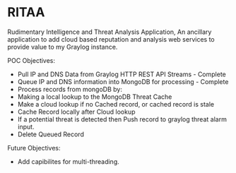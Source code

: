 # RITAA
Rudimentary Intelligence and Threat Analysis Application,
An ancillary application to add cloud based reputation and analysis web services to provide value to my Graylog instance.

POC Objectives:
- Pull IP and DNS Data from Graylog HTTP REST API Streams - Complete
- Queue IP and DNS information into MongoDB for processing - Complete
- Process records from mongoDB by:
- Making a local lookup to the MongoDB Threat Cache
- Make a cloud lookup if no Cached record, or cached record is stale
- Cache Record locally after Cloud lookup
- If a potential threat is detected then Push record to graylog threat alarm input.
- Delete Queued Record


Future Objectives: 
- Add capibilites for multi-threading. 
